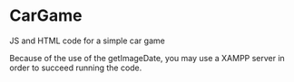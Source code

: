 # CarGame
JS and HTML code for a simple car game

Because of the use of the getImageDate, you may use a XAMPP server in order to succeed running the code.
